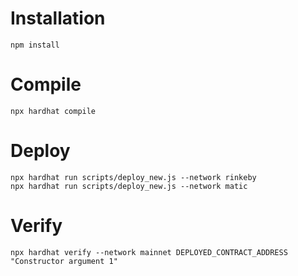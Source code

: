 # Installation

```shell
npm install
```

# Compile
```shell
npx hardhat compile
```

# Deploy
```shell
npx hardhat run scripts/deploy_new.js --network rinkeby
npx hardhat run scripts/deploy_new.js --network matic
```

# Verify
```shell
npx hardhat verify --network mainnet DEPLOYED_CONTRACT_ADDRESS "Constructor argument 1"
```



